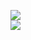 [![](https://img.shields.io/badge/Made%20With-Github%20Spray-lightgrey.svg?style=for-the-badge&logo=github)](https://github.com/Annihil/github-spray#1996)  
[![](https://i.imgur.com/2DrTn0Z.gif)](https://github.com/Annihil/github-spray)